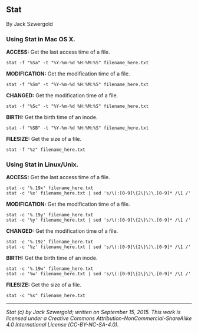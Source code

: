 ## Stat

By Jack Szwergold

### Using Stat in Mac OS X.

**ACCESS:** Get the last access time of a file.

    stat -f "%Sa" -t "%Y-%m-%d %H:%M:%S" filename_here.txt

**MODIFICATION:** Get the modification time of a file.

    stat -f "%Sm" -t "%Y-%m-%d %H:%M:%S" filename_here.txt

**CHANGED:** Get the modification time of a file.

    stat -f "%Sc" -t "%Y-%m-%d %H:%M:%S" filename_here.txt

**BIRTH:** Get the birth time of an inode.

    stat -f "%SB" -t "%Y-%m-%d %H:%M:%S" filename_here.txt

**FILESIZE:** Get the size of a file.

    stat -f "%z" filename_here.txt

### Using Stat in Linux/Unix.

**ACCESS:** Get the last access time of a file.

	stat -c '%.19x' filename_here.txt
	stat -c '%x' filename_here.txt | sed 's/\(:[0-9]\{2\}\)\.[0-9]* /\1 /'

**MODIFICATION:** Get the modification time of a file.

	stat -c '%.19y' filename_here.txt
	stat -c '%y' filename_here.txt | sed 's/\(:[0-9]\{2\}\)\.[0-9]* /\1 /'

**CHANGED:** Get the modification time of a file.

	stat -c '%.19z' filename_here.txt
	stat -c '%z' filename_here.txt | sed 's/\(:[0-9]\{2\}\)\.[0-9]* /\1 /'

**BIRTH:** Get the birth time of an inode.

	stat -c '%.19w' filename_here.txt
	stat -c '%w' filename_here.txt | sed 's/\(:[0-9]\{2\}\)\.[0-9]* /\1 /'

**FILESIZE:** Get the size of a file.

	stat -c "%s" filename_here.txt

***

*Stat (c) by Jack Szwergold; written on September 15, 2015. This work is licensed under a Creative Commons Attribution-NonCommercial-ShareAlike 4.0 International License (CC-BY-NC-SA-4.0).*